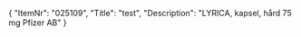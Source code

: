 {
  "ItemNr": "025109",
  "Title": "test",
  "Description": "LYRICA, kapsel, hård 75 mg Pfizer AB"
}
